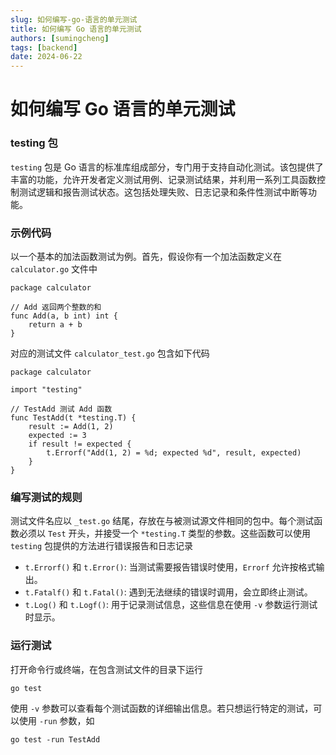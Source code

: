```yaml
---
slug: 如何编写-go-语言的单元测试
title: 如何编写 Go 语言的单元测试
authors: [sumingcheng]
tags: [backend]
date: 2024-06-22
---
```


# 如何编写 Go 语言的单元测试

### testing 包

`testing` 包是 Go 语言的标准库组成部分，专门用于支持自动化测试。该包提供了丰富的功能，允许开发者定义测试用例、记录测试结果，并利用一系列工具函数控制测试逻辑和报告测试状态。这包括处理失败、日志记录和条件性测试中断等功能。

### 示例代码

以一个基本的加法函数测试为例。首先，假设你有一个加法函数定义在 `calculator.go` 文件中

```
package calculator
​
// Add 返回两个整数的和
func Add(a, b int) int {
    return a + b
}

```

对应的测试文件 `calculator_test.go` 包含如下代码

```
package calculator
​
import "testing"
​
// TestAdd 测试 Add 函数
func TestAdd(t *testing.T) {
    result := Add(1, 2)
    expected := 3
    if result != expected {
        t.Errorf("Add(1, 2) = %d; expected %d", result, expected)
    }
}

```

### 编写测试的规则

测试文件名应以 `_test.go` 结尾，存放在与被测试源文件相同的包中。每个测试函数必须以 `Test` 开头，并接受一个 `*testing.T` 类型的参数。这些函数可以使用 `testing` 包提供的方法进行错误报告和日志记录

- `t.Errorf()` 和 `t.Error()`: 当测试需要报告错误时使用，`Errorf` 允许按格式输出。
- `t.Fatalf()` 和 `t.Fatal()`: 遇到无法继续的错误时调用，会立即终止测试。
- `t.Log()` 和 `t.Logf()`: 用于记录测试信息，这些信息在使用 `-v` 参数运行测试时显示。

### 运行测试

打开命令行或终端，在包含测试文件的目录下运行

```
go test
```

使用 `-v` 参数可以查看每个测试函数的详细输出信息。若只想运行特定的测试，可以使用 `-run` 参数，如

```
go test -run TestAdd
```
